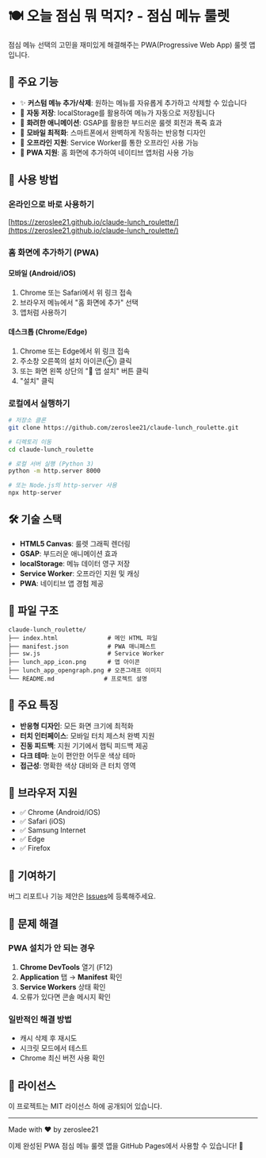 # 🍽️ 오늘 점심 뭐 먹지? - 점심 메뉴 룰렛

점심 메뉴 선택의 고민을 재미있게 해결해주는 PWA(Progressive Web App) 룰렛 앱입니다.

## 🎯 주요 기능

- ✨ **커스텀 메뉴 추가/삭제**: 원하는 메뉴를 자유롭게 추가하고 삭제할 수 있습니다
- 💾 **자동 저장**: localStorage를 활용하여 메뉴가 자동으로 저장됩니다
- 🎉 **화려한 애니메이션**: GSAP를 활용한 부드러운 룰렛 회전과 폭죽 효과
- 📱 **모바일 최적화**: 스마트폰에서 완벽하게 작동하는 반응형 디자인
- 🔌 **오프라인 지원**: Service Worker를 통한 오프라인 사용 가능
- 📲 **PWA 지원**: 홈 화면에 추가하여 네이티브 앱처럼 사용 가능

## 🚀 사용 방법

### 온라인으로 바로 사용하기
[https://zeroslee21.github.io/claude-lunch_roulette/](https://zeroslee21.github.io/claude-lunch_roulette/)

### 홈 화면에 추가하기 (PWA)

#### 모바일 (Android/iOS)
1. Chrome 또는 Safari에서 위 링크 접속
2. 브라우저 메뉴에서 "홈 화면에 추가" 선택
3. 앱처럼 사용하기

#### 데스크톱 (Chrome/Edge)
1. Chrome 또는 Edge에서 위 링크 접속
2. 주소창 오른쪽의 설치 아이콘(⊕) 클릭
3. 또는 화면 왼쪽 상단의 "📱 앱 설치" 버튼 클릭
4. "설치" 클릭

### 로컬에서 실행하기
```bash
# 저장소 클론
git clone https://github.com/zeroslee21/claude-lunch_roulette.git

# 디렉토리 이동
cd claude-lunch_roulette

# 로컬 서버 실행 (Python 3)
python -m http.server 8000

# 또는 Node.js의 http-server 사용
npx http-server
```

## 🛠️ 기술 스택

- **HTML5 Canvas**: 룰렛 그래픽 렌더링
- **GSAP**: 부드러운 애니메이션 효과
- **localStorage**: 메뉴 데이터 영구 저장
- **Service Worker**: 오프라인 지원 및 캐싱
- **PWA**: 네이티브 앱 경험 제공

## 📁 파일 구조

```
claude-lunch_roulette/
├── index.html              # 메인 HTML 파일
├── manifest.json           # PWA 매니페스트
├── sw.js                   # Service Worker
├── lunch_app_icon.png      # 앱 아이콘
├── lunch_app_opengraph.png # 오픈그래프 이미지
└── README.md              # 프로젝트 설명
```

## 🎨 주요 특징

- **반응형 디자인**: 모든 화면 크기에 최적화
- **터치 인터페이스**: 모바일 터치 제스처 완벽 지원
- **진동 피드백**: 지원 기기에서 햅틱 피드백 제공
- **다크 테마**: 눈이 편안한 어두운 색상 테마
- **접근성**: 명확한 색상 대비와 큰 터치 영역

## 📱 브라우저 지원

- ✅ Chrome (Android/iOS)
- ✅ Safari (iOS)
- ✅ Samsung Internet
- ✅ Edge
- ✅ Firefox

## 🤝 기여하기

버그 리포트나 기능 제안은 [Issues](https://github.com/zeroslee21/claude-lunch_roulette/issues)에 등록해주세요.

## 🔧 문제 해결

### PWA 설치가 안 되는 경우
1. **Chrome DevTools** 열기 (F12)
2. **Application** 탭 → **Manifest** 확인
3. **Service Workers** 상태 확인
4. 오류가 있다면 콘솔 메시지 확인

### 일반적인 해결 방법
- 캐시 삭제 후 재시도
- 시크릿 모드에서 테스트
- Chrome 최신 버전 사용 확인

## 📄 라이선스

이 프로젝트는 MIT 라이선스 하에 공개되어 있습니다.

---

Made with ❤️ by zeroslee21


이제 완성된 PWA 점심 메뉴 룰렛 앱을 GitHub Pages에서 사용할 수 있습니다! 🎉